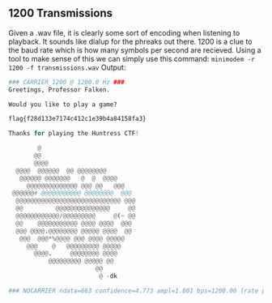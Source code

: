 ## 1200 Transmissions
Given a .wav file, it is clearly some sort of encoding when listening to playback. It sounds like dialup for the phreaks out there. 1200 is a clue to the baud rate which is how many symbols per second are recieved. Using a tool to make sense of this we can simply use this command: `minimodem -r 1200 -f transmissions.wav`
Output:
```python
### CARRIER 1200 @ 1200.0 Hz ###
Greetings, Professor Falken. 

Would you like to play a game? 

flag{f28d133e7174c412c1e39b4a84158fa3}

Thanks for playing the Huntress CTF!

        @
       @@
       @@@@
  @@@@  @@@@@@  @@ @@@@@@@@
   @@@@@@ @@@@@@@   @  @  @@@@
     @@@@@@@@@@@@@@ @@@ @@   @@@
 @@@@@@# @@@@@@@@@@@ @@@@@@@@  @@@
  @@@@@@@@@@@@@@@@@@@@@@@@@@@@@ @@@
  @@         @@@@@@@@@@@@@@@     @@
  @@@@@@@@@@@@/@@@@@@@@@     @(~ @@
  @@    @@@@@@@@@@@ @@@@ @@@@  @@@
  @@@ @@@@.@@@@@@@@ @@@@@ @@@@  @@
   @@@  @@@*%@@@@ @@@ @@@@ @@@@@
     @@@    @   @@@@@@@@@ @@@@@
       @@@@.     @@@@@@@@ @@@@
           @@@@@@@@@ @@@@@ @@
                        @@
                         @ -dk

### NOCARRIER ndata=663 confidence=4.773 ampl=1.001 bps=1200.00 (rate perfect) ###
```
